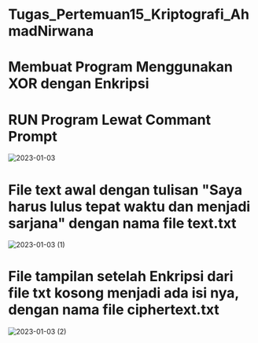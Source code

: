 # Tugas_Pertemuan15_Kriptografi_AhmadNirwana
# Membuat Program Menggunakan XOR dengan Enkripsi

# RUN Program Lewat Commant Prompt
![2023-01-03](https://user-images.githubusercontent.com/121556179/210383603-8e788519-be17-4938-ab40-2054a7965d2a.png)

# File text awal dengan tulisan "Saya harus lulus tepat waktu dan menjadi sarjana" dengan nama file text.txt
![2023-01-03 (1)](https://user-images.githubusercontent.com/121556179/210383777-256a739d-d9a9-478f-b397-a0d4b037f924.png)

# File tampilan setelah Enkripsi dari file txt kosong menjadi ada isi nya, dengan nama file ciphertext.txt
![2023-01-03 (2)](https://user-images.githubusercontent.com/121556179/210383838-7dbd0089-d780-45dd-a4e4-ba81717df4cc.png)

